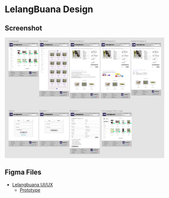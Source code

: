 # LelangBuana Design

## Screenshot

![Lelangbuana UI/UX Design](Revised-UIUX-design.png)

## Figma Files

- [Lelangbuana UI/UX](https://www.figma.com/file/ghrjNomijttWNOv9icRBLjQF/Rev-1.0-Lelangbuana-UI-UX)
  - [Prototype](https://www.figma.com/proto/ghrjNomijttWNOv9icRBLjQF/Rev-1.0-Lelangbuana-UI-UX?scaling=min-zoom)

